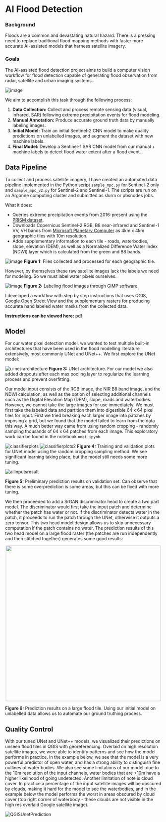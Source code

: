 # AI Flood Detection
### Background
Floods are a common and devastating natural hazard. There is a pressing need to replace traditional flood mapping methods with faster more accurate AI-assisted models that harness satellite imagery.

### Goals
The AI-assisted flood detection project aims to build a computer vision workflow for flood detection capable of generating flood observation from radar, satellite and urban imaging systems.

![image](https://github.com/davdma/floodmaps/assets/42689743/0685799c-7ab7-4640-9ae4-759b797dd13f)

We aim to accomplish this task through the following process:
1. **Data Collection:** Collect and process remote sensing data (visual, infrared, SAR) following extreme precipitation events for flood modeling.
2. **Manual Annotation:** Produce accurate ground truth data by manually labeling images.
3. **Initial Model:** Train an initial Sentinel-2 CNN model to make quality predictions on unlabelled images, and augment the dataset with new machine labels.
4. **Final Model:** Develop a Sentinel-1 SAR CNN model from our manual + machine labels to detect flood water extent after a flood event.

## Data Pipeline
To collect and process satellite imagery, I have created an automated data pipeline implemented in the Python script `sample_mpc.py` for Sentinel-2 only and `sample_mpc_v2.py` for Sentinel-2 and Sentinel-1. The scripts are run on an Argonne computing cluster and submitted as slurm or pbsnodes jobs.

What it does:
* Queries extreme precipitation events from 2016-present using the [PRISM dataset](https://prism.oregonstate.edu/).
* Downloads Copernicus Sentinel-2 RGB, B8 near-infrared and Sentinel-1 VV, VH bands from [Microsoft Planetary Computer](https://planetarycomputer.microsoft.com/dataset/sentinel-2-l2a) as 4km x 4km geographic tiles with 10m resolution.
* Adds supplementary information to each tile - roads, waterbodies, slope, elevation (DEM), as well as a Normalized Difference Water Index (NDWI) layer which is calculated from the green and B8 bands.

![image](https://github.com/davdma/floodmaps/assets/42689743/05168f81-c560-456e-9df3-87530d4b1def)
**Figure 1:** Files collected and processed for each geographic tile.

However, by themselves these raw satellite images lack the labels we need for modeling. So we must label water pixels ourselves.

![image](https://github.com/davdma/floodmaps/assets/42689743/91799a7d-6fa8-4c04-b3c5-9f1a565b8e59)
**Figure 2:** Labeling flood images through GIMP software.

I developed a workflow with step by step instructions that uses QGIS, Google Open Street View and the supplementary rasters for producing accurate hand labeled water masks from the collected data.

**Instructions can be viewed here:** [pdf](https://1drv.ms/b/s!Aq3V83mBle0dvhMcZAiCh04A59--?e=IdSswS)

## Model
For our water pixel detection model, we wanted to test multiple built-in architectures that have been used in the flood modelling literature extensively, most commonly UNet and UNet++. We first explore the UNet model:

![u-net-architecture](https://github.com/davdma/floodmaps/assets/42689743/d91c7627-52f4-4849-b5dc-86c2cc975c0d)
**Figure 3:** UNet architecture. For our model we also added dropouts after each max pooling layer to regularize the learning process and prevent overfitting.

Our model input consists of the RGB image, the NIR B8 band image, and the NDWI calculation, as well as the option of selecting additional channels such as the Digital Elevation Map (DEM), slope, roads and waterbodies. However, we cannot take the large images for use immediately. We must first take the labeled data and partition them into digestible 64 x 64 pixel tiles for input. First we tried breaking each larger image into patches by imposing a grid, but we found that the model failed to learn from the data this way. A much better way came from using random cropping - randomly sampling thousands of 64 x 64 patches from each image. This exploratory work can be found in the notebook `unet.ipynb`.

![classifierplots](https://github.com/davdma/floodmaps/assets/42689743/4fc0b400-cc8b-491e-a817-251994e22d73)
![classifierplots2](https://github.com/davdma/floodmaps/assets/42689743/e92a5ca8-4264-40a6-9eb8-bc44be7c9e31)
**Figure 4:** Training and validation plots for UNet model using the random cropping sampling method. We see significant learning taking place, but the model still needs some more tuning.

![allinputsresult](https://github.com/davdma/floodmaps/assets/42689743/d6259f20-82fa-4cfd-ba4b-37f429cf1b85)

**Figure 5:** Preliminary prediction results on validation set. Can observe that there is some overprediction is some areas, but this can be fixed with more tuning.

We then proceeded to add a SrGAN discriminator head to create a two part model. The discriminator would first take the input patch and determine whether the patch has water or not. If the discriminator detects water in the patch, it proceeds to run the patch through the UNet, otherwise it outputs a zero tensor. This two head model design allows us to skip unnecessary computation if the patch contains no water. The prediction results of this two head model on a large flood raster (the patches are run independently and then stitched together) generates some good results:

<p align="center">
  <img src="https://github.com/davdma/floodmaps/assets/42689743/78d029d1-2f32-4991-b62f-c5d6d6ca0167" height="500">
<p align="center">

**Figure 6:** Prediction results on a large flood tile. Using our initial model on unlabelled data allows us to automate our ground truthing process.

## Quality Control

With our tuned UNet and UNet++ models, we visualized their predictions on unseen flood tiles in QGIS with georeferencing. Overlaid on high resolution satellite images, we were able to identify patterns and see how the model performs in practice. In the example below, we see that the model is a very powerful predictor of open water, and has a strong ability to distinguish fine outlines of water bodies. We also see some limitations of our model: due to the 10m resolution of the input channels, water bodies that are <10m have a higher likelihood of going undetected. Another limitation of note is cloud cover. In practice a percentage of the input satellite images will be obscured by clouds, making it hard for the model to see the waterbodies, and in the example below the model performs the worst in areas obscured by cloud cover (top right corner of waterbody - these clouds are not visible in the high res overlaid Google satellite image). 

![QGISUnetPrediction](https://github.com/davdma/floodmaps/assets/42689743/07f27d36-138f-4365-ab8f-b846c7204ce3)


